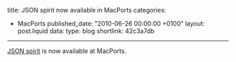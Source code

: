 title: JSON spirit now available in MacPorts
categories:
  - MacPorts
published_date: "2010-06-26 00:00:00 +0100"
layout: post.liquid
data:
  type: blog
  shortlink: 42c3a7db
---
[JSON spirit](http://www.codeproject.com/KB/recipes/JSON_Spirit.aspx) is now available at MacPorts.
